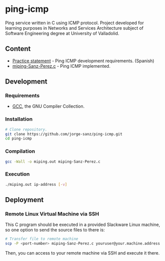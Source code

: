 # ping-icmp

Ping service written in C using ICMP protocol. Project developed for learning purposes in Networks and Services Architecture subject of Software Engineering degree at University of Valladolid.

## Content

- [Practice statement](ping-icmp-statement.pdf) - Ping ICMP development requirements. (Spanish)
- [miping-Sanz-Perez.c](miping-Sanz-Perez.c) - Ping ICMP implemented.

## Development

### Requirements

- [GCC](https://gcc.gnu.org), the GNU Compiler Collection.

### Installation

```bash
# Clone repository.
git clone https://github.com/jorge-sanz/ping-icmp.git
cd ping-icmp
```

### Compilation

```bash
gcc -Wall -o miping.out miping-Sanz-Perez.c
```

### Execution

```bash
./miping.out ip-address [-v]
```

## Deployment

### Remote Linux Virtual Machine via SSH

This C program should be executed in a provided Slackware Linux machine, so one option to send the source files to there is:

```bash
# Transfer file to remote machine
scp -P <port-number> miping-Sanz-Perez.c youruser@your.machine.address:/destination/folder
```

Then, you can access to your remote machine via SSH and execute it there.
